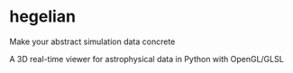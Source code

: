 # hegelian
Make your abstract simulation data concrete

A 3D real-time viewer for astrophysical data in Python with OpenGL/GLSL
